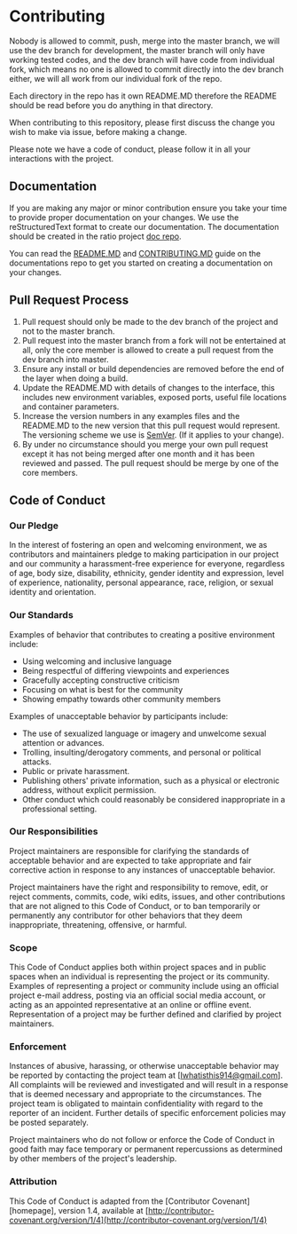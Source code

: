 
# Contributing

Nobody is allowed to commit, push, merge into the master branch, we will use the dev branch for development, the master branch will only have working tested codes, and the dev branch will have code from individual fork, which means no one is allowed to commit directly into the dev branch either, we will all work from our individual fork of the repo.

Each directory in the repo has it own README.MD therefore the README should be read before you do anything in that directory.

When contributing to this repository, please first discuss the change you wish to make via issue, before making a change. 

Please note we have a code of conduct, please follow it in all your interactions with the project.

## Documentation

If you are making any major or minor contribution ensure you take your time to provide proper documentation on your changes. We use the reStructuredText format to create our documentation. The documentation should be created in the ratio project [doc repo](https://github.com/theratioproject/docs/). 

You can read the [README.MD](https://github.com/theratioproject/docs/README.MD) and [CONTRIBUTING.MD](https://github.com/theratioproject/docs/CONTRIBUTING.MD) guide on the documentations repo to get you started on creating a documentation on your changes.

## Pull Request Process

1. Pull request should only be made to the dev branch of the project and not to the master branch.
2. Pull request into the master branch from a fork will not be entertained at all, only the core member is allowed to create a pull request from the dev branch into master.
3. Ensure any install or build dependencies are removed before the end of the layer when doing a build.
4. Update the README.MD with details of changes to the interface, this includes new environment variables, exposed ports, useful file locations and container parameters.
5. Increase the version numbers in any examples files and the README.MD to the new version that this pull request would represent. The versioning scheme we use is [SemVer](http://semver.org/). (If it applies to your change).
6. By under no circumstance should you merge your own pull request except it has not being merged after one month and it has been reviewed and passed. The pull request should be merge by one of the core members.


## Code of Conduct

### Our Pledge

In the interest of fostering an open and welcoming environment, we as
contributors and maintainers pledge to making participation in our project and
our community a harassment-free experience for everyone, regardless of age, body
size, disability, ethnicity, gender identity and expression, level of experience,
nationality, personal appearance, race, religion, or sexual identity and
orientation.

### Our Standards

Examples of behavior that contributes to creating a positive environment
include:

* Using welcoming and inclusive language
* Being respectful of differing viewpoints and experiences
* Gracefully accepting constructive criticism
* Focusing on what is best for the community
* Showing empathy towards other community members

Examples of unacceptable behavior by participants include:

* The use of sexualized language or imagery and unwelcome sexual attention or
advances.
* Trolling, insulting/derogatory comments, and personal or political attacks.
* Public or private harassment.
* Publishing others' private information, such as a physical or electronic
  address, without explicit permission.
* Other conduct which could reasonably be considered inappropriate in a
  professional setting.

### Our Responsibilities

Project maintainers are responsible for clarifying the standards of acceptable
behavior and are expected to take appropriate and fair corrective action in
response to any instances of unacceptable behavior.

Project maintainers have the right and responsibility to remove, edit, or
reject comments, commits, code, wiki edits, issues, and other contributions
that are not aligned to this Code of Conduct, or to ban temporarily or
permanently any contributor for other behaviors that they deem inappropriate,
threatening, offensive, or harmful.

### Scope

This Code of Conduct applies both within project spaces and in public spaces
when an individual is representing the project or its community. Examples of
representing a project or community include using an official project e-mail
address, posting via an official social media account, or acting as an appointed
representative at an online or offline event. Representation of a project may be
further defined and clarified by project maintainers.

### Enforcement

Instances of abusive, harassing, or otherwise unacceptable behavior may be
reported by contacting the project team at [Iwhatisthis914@gmail.com]. All
complaints will be reviewed and investigated and will result in a response that
is deemed necessary and appropriate to the circumstances. The project team is
obligated to maintain confidentiality with regard to the reporter of an incident.
Further details of specific enforcement policies may be posted separately.

Project maintainers who do not follow or enforce the Code of Conduct in good
faith may face temporary or permanent repercussions as determined by other
members of the project's leadership.

### Attribution

This Code of Conduct is adapted from the [Contributor Covenant][homepage], version 1.4,
available at [http://contributor-covenant.org/version/1/4](http://contributor-covenant.org/version/1/4)